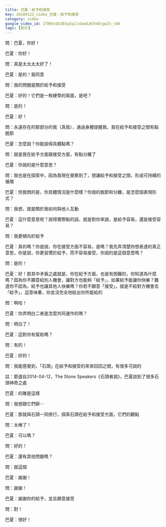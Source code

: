 ```yaml
---
title: 巴夏：給予和接受
key: 20180123_video_巴夏：給予和接受
category: video
google_video_id: 1T86VsQCdEkgSqilxbwdLW3V4OjgwZn_cOA
tags: [影片]
---
```


問：巴夏，你好！

巴夏：你好！

問：真是太太太太好了！

巴夏：是的！我同意

問：我的問題是關於給予和接受

巴夏：好的！它們是一枚硬幣的兩面，是吧？

問：是的！

巴夏：好！

問：永遠存在的那部分的我（真我），通過身體提醒我，我在給予和接受之間有點脫節

巴夏：怎麼說？你能說得具體點嗎？

問：就是我在給予方面跟接受方面，有點分離了

巴夏：你說的是什麼意思？

問：我也是在探索中，因為我現在覺察到了，想讓給予和接受之間，形成可持續的循環

巴夏：但我問的是，你具體情況是什麼樣？你說的脫節和分離，是怎麼個表現形式？

問：我想，就是關於我如何與他人互動

巴夏：這什麼意思呢？說得實際點的話，就是對你來說，是給予容易，還是接受容易？

問：我更傾向於給予

巴夏：真的嗎？你是說，你在接受方面不容易，是嗎？我先弄清楚你想表達的真正意思，你是說，你更習慣於給予，而不容易接受，你說的是這個意思嗎？

問：是的！

巴夏：好！那其中矛盾之處就是，你在給予方面，也是有困難的，你知道為什麼嗎？因為你不願意給別人機會，讓對方也能夠「給予」，如果給予能讓你快樂？難道你不認為，給予也讓其他人快樂嗎？你若不願意「接受」，就是不給對方機會去「給予」，這意味著，你並沒完全地給出你所能給的

問：啊哈！

巴夏：你弄明白二者是怎麼共同運作的嗎？

問：明白了！

巴夏：這對你有幫助嗎？

問：有的！

巴夏：好的！

問：我能感覺到，「石頭」在給予和接受的來來回回之間，有很多可說的

註：節選自2014-04-12，The Stone Speakers《石頭者說》，巴夏談到了很多石頭神奇之處

巴夏：的確是這樣

問：我想跟它們聊⋯

巴夏：那就與石頭一同旅行，探索石頭在給予和接受方面，它們的觀點

問：太棒了！

巴夏：可以嗎？

問：好的！

巴夏：還有其他問題嗎？

問：就這個

巴夏：謝謝！

問：謝謝！

巴夏：謝謝你的給予，並且願意接受

問：對！

巴夏：很好！
